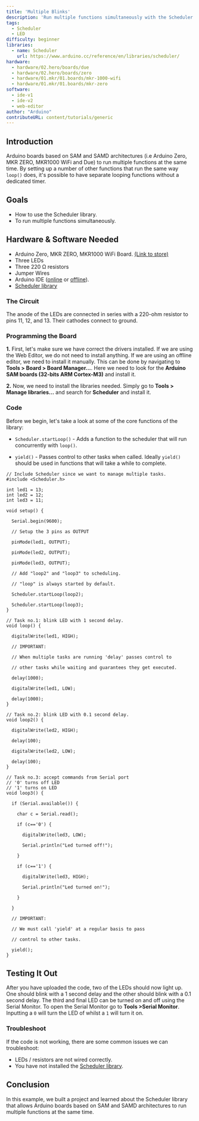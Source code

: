 ```yaml
---
title: 'Multiple Blinks'
description: 'Run multiple functions simultaneously with the Scheduler Library.'
tags: 
  - Scheduler
  - LED
difficulty: beginner
libraries:
  - name: Scheduler 
    url: https://www.arduino.cc/reference/en/libraries/scheduler/
hardware:
  - hardware/02.hero/boards/due
  - hardware/02.hero/boards/zero
  - hardware/01.mkr/01.boards/mkr-1000-wifi
  - hardware/01.mkr/01.boards/mkr-zero
software:
  - ide-v1
  - ide-v2
  - web-editor
author: "Arduino"
contributeURL: content/tutorials/generic
---
```



## Introduction

Arduino boards based on SAM and SAMD architectures (i.e Arduino Zero, MKR ZERO, MKR1000 WiFi and Due) to run multiple functions at the same time.  By setting up a number of other functions that run the same way `loop()` does, it's possible to have separate looping functions without a dedicated timer.

## Goals

- How to use the Scheduler library.
- To run multiple functions simultaneously. 

## Hardware & Software Needed

- Arduino Zero, MKR ZERO, MKR1000 WiFi Board. [(Link to store)]()
- Three LEDs
- Three 220 Ω resistors
- Jumper Wires
- Arduino IDE ([online](https://create.arduino.cc/) or [offline](https://www.arduino.cc/en/main/software)).
- [Scheduler library](https://www.arduino.cc/reference/en/libraries/scheduler/)

### The Circuit

The anode of the LEDs are connected in series with a 220-ohm resistor to pins 11, 12, and 13. Their cathodes connect to ground.


### Programming the Board

**1.** First, let's make sure we have correct the drivers installed. If we are using the Web Editor, we do not need to install anything. If we are using an offline editor, we need to install it manually. This can be done by navigating to **Tools > Board > Board Manager...**. Here we need to look for the **Arduino SAM boards (32-bits ARM Cortex-M3)** and install it. 

**2.** Now, we need to install the libraries needed. Simply go to **Tools > Manage libraries...** and search for **Scheduler** and install it.




### Code
Before we begin, let's take a look at some of the core functions of the library:

- `Scheduler.startLoop()` - Adds a function to the scheduler that will run concurrently with `loop()`.

- `yield()` - Passes control to other tasks when called. Ideally `yield()` should be used in functions that will take a while to complete.




```arduino
// Include Scheduler since we want to manage multiple tasks.
#include <Scheduler.h>

int led1 = 13;
int led2 = 12;
int led3 = 11;

void setup() {

  Serial.begin(9600);

  // Setup the 3 pins as OUTPUT

  pinMode(led1, OUTPUT);

  pinMode(led2, OUTPUT);

  pinMode(led3, OUTPUT);

  // Add "loop2" and "loop3" to scheduling.

  // "loop" is always started by default.

  Scheduler.startLoop(loop2);

  Scheduler.startLoop(loop3);
}

// Task no.1: blink LED with 1 second delay.
void loop() {

  digitalWrite(led1, HIGH);

  // IMPORTANT:

  // When multiple tasks are running 'delay' passes control to

  // other tasks while waiting and guarantees they get executed.

  delay(1000);

  digitalWrite(led1, LOW);

  delay(1000);
}

// Task no.2: blink LED with 0.1 second delay.
void loop2() {

  digitalWrite(led2, HIGH);

  delay(100);

  digitalWrite(led2, LOW);

  delay(100);
}

// Task no.3: accept commands from Serial port
// '0' turns off LED
// '1' turns on LED
void loop3() {

  if (Serial.available()) {

    char c = Serial.read();

    if (c=='0') {

      digitalWrite(led3, LOW);

      Serial.println("Led turned off!");

    }

    if (c=='1') {

      digitalWrite(led3, HIGH);

      Serial.println("Led turned on!");

    }

  }

  // IMPORTANT:

  // We must call 'yield' at a regular basis to pass

  // control to other tasks.

  yield();
}
```


## Testing It Out
After you have uploaded the code, two of the LEDs should now light up. One should blink with a 1 second delay and the other should blink with a 0.1 second delay. The third and final LED can be turned on and off using the Serial Monitor. To open the Serial Monitor go to **Tools >Serial Monitor**. Inputting a `0` will turn the LED of whilst a `1` will turn it on.

### Troubleshoot
If the code is not working, there are some common issues we can troubleshoot:

- LEDs / resistors are not wired correctly.
- You have not installed the [Scheduler library](https://www.arduino.cc/reference/en/libraries/scheduler/).


## Conclusion
In this example, we built a project and learned about the Scheduler library that allows Arduino boards based on SAM and SAMD architectures to run multiple functions at the same time.